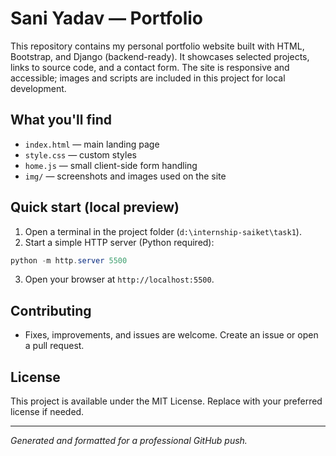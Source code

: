 # Sani Yadav — Portfolio

This repository contains my personal portfolio website built with HTML, Bootstrap, and Django (backend-ready). It showcases selected projects, links to source code, and a contact form. The site is responsive and accessible; images and scripts are included in this project for local development.

## What you'll find
- `index.html` — main landing page
- `style.css` — custom styles
- `home.js` — small client-side form handling
- `img/` — screenshots and images used on the site

## Quick start (local preview)
1. Open a terminal in the project folder (`d:\internship-saiket\task1`).
2. Start a simple HTTP server (Python required):

```powershell
python -m http.server 5500
```

3. Open your browser at `http://localhost:5500`.

## Contributing
- Fixes, improvements, and issues are welcome. Create an issue or open a pull request.

## License
This project is available under the MIT License. Replace with your preferred license if needed.

----
_Generated and formatted for a professional GitHub push._
